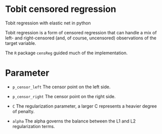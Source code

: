 # Tobit censored regression
Tobit regression with elastic net in python

Tobit regression is a form of censored regression that can handle a mix of left- and right-censored (and, of course, uncensored) observations of the target variable.

The `R` package `censReg` guided much of the implementation.

# Parameter
- ```p_censor_left```
The censor point on the left side. 

- ```p_censor_right```
The censor point on the right side. 

- ```C```
The regularization parameter, a larger C represents a heavier degree of penalty.  

- ```alpha```
The alpha governs the balance between the L1 and L2 regularization terms. 